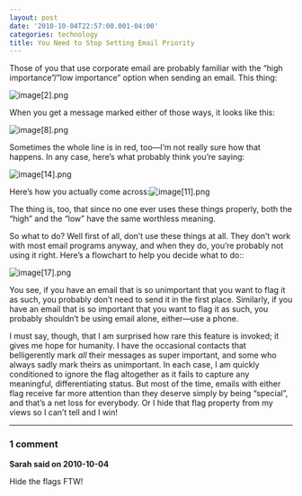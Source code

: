 ```yaml
---
layout: post
date: '2010-10-04T22:57:00.001-04:00'
categories: technology
title: You Need to Stop Setting Email Priority
---
```



Those of you that use corporate email are probably familiar with the “high importance”/”low importance” option when sending an email. This thing:

![image[2].png](/assets/2010/image[2].png)

When you get a message marked either of those ways, it looks like this:

![image[8].png](/assets/2010/image[8].png)  

Sometimes the whole line is in red, too—I’m not really sure how that happens. In any case, here’s what probably think you’re saying:

![image[14].png](/assets/2010/image[14].png)

Here’s how you actually come across:![image[11].png](/assets/2010/image[11].png)  

The thing is, too, that since no one ever uses these things properly, both the “high” and the “low” have the same worthless meaning. 

So what to do? Well first of all, don’t use these things at all. They don’t work with most email programs anyway, and when they do, you’re probably not using it right. Here’s a flowchart to help you decide what to do::

![image[17].png](/assets/2010/image[17].png)

You see, if you have an email that is so unimportant that you want to flag it as such, you probably don’t need to send it in the first place. Similarly, if you have an email that is so important that you want to flag it as such, you probably shouldn’t be using email alone, either—use a phone.

I must say, though, that I am surprised how rare this feature is invoked; it gives me hope for humanity. I have the occasional contacts that belligerently mark *all* their messages as super important, and some who always sadly mark theirs as unimportant. In each case, I am quickly conditioned to ignore the flag altogether as it fails to capture any meaningful, differentiating status. But most of the time, emails with either flag receive far more attention than they deserve simply by being “special”, and that’s a net loss for everybody. Or I hide that flag property from my views so I can’t tell and I win!

---

### 1 comment

**Sarah said on 2010-10-04**

Hide the flags FTW!

